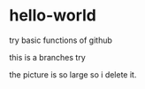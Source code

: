 # hello-world
try basic functions of github

this is a branches try

the picture is so large so i delete it.



